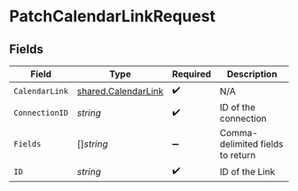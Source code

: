 # PatchCalendarLinkRequest


## Fields

| Field                                                             | Type                                                              | Required                                                          | Description                                                       |
| ----------------------------------------------------------------- | ----------------------------------------------------------------- | ----------------------------------------------------------------- | ----------------------------------------------------------------- |
| `CalendarLink`                                                    | [shared.CalendarLink](../../../pkg/models/shared/calendarlink.md) | :heavy_check_mark:                                                | N/A                                                               |
| `ConnectionID`                                                    | *string*                                                          | :heavy_check_mark:                                                | ID of the connection                                              |
| `Fields`                                                          | []*string*                                                        | :heavy_minus_sign:                                                | Comma-delimited fields to return                                  |
| `ID`                                                              | *string*                                                          | :heavy_check_mark:                                                | ID of the Link                                                    |